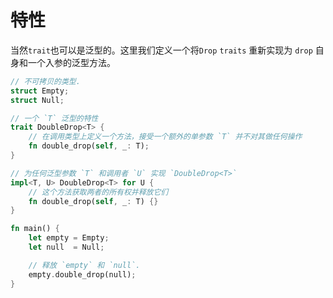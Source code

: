 # 特性

当然`trait`也可以是泛型的。这里我们定义一个将`Drop` `traits` 重新实现为 `drop` 自身和一个入参的泛型方法。

```rust
// 不可拷贝的类型.
struct Empty;
struct Null;

// 一个 `T` 泛型的特性
trait DoubleDrop<T> {
    // 在调用类型上定义一个方法，接受一个额外的单参数 `T` 并不对其做任何操作
    fn double_drop(self, _: T);
}

// 为任何泛型参数 `T` 和调用者 `U` 实现 `DoubleDrop<T>`
impl<T, U> DoubleDrop<T> for U {
    // 这个方法获取两者的所有权并释放它们
    fn double_drop(self, _: T) {}
}

fn main() {
    let empty = Empty;
    let null  = Null;

    // 释放 `empty` 和 `null`.
    empty.double_drop(null);
}
```
